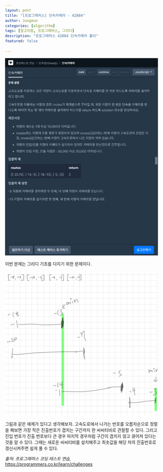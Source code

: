 ```yaml
---
layout: post
title: "[프로그래머스] 단속카메라 - 42884"
author: Jungeun
categories: [algorithm]
tags: [알고리즘, 프로그래머스, 그리디]
description: "프로그래머스 42884 단속카메라 풀이"
featured: false

---
```


![단속카메라](/assets/images/programmers/42884_pro_1.png)

이번 문제는 그리디 기초를 다지기 위한 문제이다.

![단속카메라2](/assets/images/programmers/42884_pro_2.png)

그림과 같은 예제가 있다고 생각해보자. 고속도로에서 나가는 번호를 오름차순으로 정렬을 해보면 가장 작은 진출번호가 겹치는 구간까지 한 씨씨티비로 관찰할 수 있다. 그리고 진입 번호가 진출 번호보다 큰 경우 마지막 경우처럼 구간이 겹치지 않고 끊어져 있다는 것을 알 수 있다. 그때는 새로운 씨씨티비를 설치해주고 최솟값을 해당 차의 진출번호로 갱신시켜주면 쉽게 풀 수 있다. 

<script src="https://gist.github.com/JungeunKwon/044c23f72ece03c0ea7116a77e249fd7.js"></script>

*출처: 프로그래머스 코딩 테스트 연습,* https://programmers.co.kr/learn/challenges